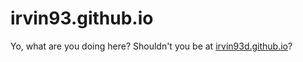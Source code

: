 # irvin93.github.io

Yo, what are you doing here? Shouldn't you be at [irvin93d.github.io](https://irvin93d.github.io/)?
